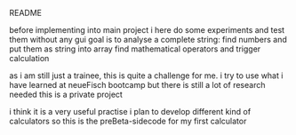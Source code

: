 README

before implementing into main project
i here do some experiments and test them without any gui
goal is to analyse a complete string:
find numbers and put them as string into array
find mathematical operators and trigger calculation

as i am still just a trainee, this is quite a challenge for me. 
i try to use what i have learned at neueFisch bootcamp 
but there is still a lot of research needed
this is a private project

i think it is a very useful practise
i plan to develop different kind of calculators
so this is the preBeta-sidecode for my first calculator